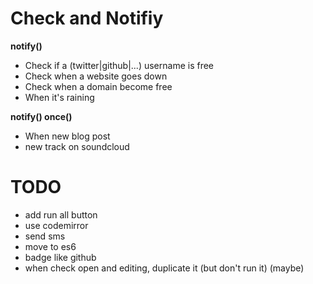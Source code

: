 # Check and Notifiy

__notify()__
- Check if a (twitter|github|...) username is free
- Check when a website goes down
- Check when a domain become free
- When it's raining

__notify() once()__

- When new blog post
- new track on soundcloud

# TODO

- add run all button
- use codemirror
- send sms
- move to es6
- badge like github
- when check open and editing, duplicate it (but don't run it) (maybe)
